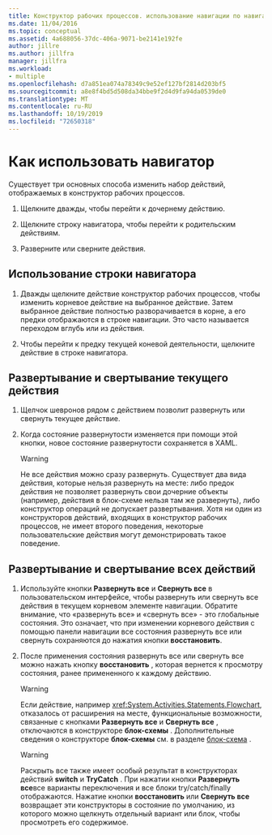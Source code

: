 ```yaml
---
title: Конструктор рабочих процессов. использование навигации по навигатору
ms.date: 11/04/2016
ms.topic: conceptual
ms.assetid: 4a688056-37dc-406a-9071-be2141e192fe
author: jillre
ms.author: jillfra
manager: jillfra
ms.workload:
- multiple
ms.openlocfilehash: d7a851ea074a78349c9e52ef127bf2814d203bf5
ms.sourcegitcommit: a8e8f4bd5d508da34bbe9f2d4d9fa94da0539de0
ms.translationtype: MT
ms.contentlocale: ru-RU
ms.lasthandoff: 10/19/2019
ms.locfileid: "72650318"
---
```

# <a name="how-to-use-breadcrumb-navigation"></a>Как использовать навигатор

Существует три основных способа изменить набор действий, отображаемых в конструктор рабочих процессов.

1. Щелкните дважды, чтобы перейти к дочернему действию.

2. Щелкните строку навигатора, чтобы перейти к родительским действиям.

3. Разверните или сверните действия.

## <a name="using-breadcrumb-navigation"></a>Использование строки навигатора

1. Дважды щелкните действие конструктор рабочих процессов, чтобы изменить корневое действие на выбранное действие. Затем выбранное действие полностью разворачивается в корне, а его предки отображаются в строке навигации. Это часто называется переходом вглубь или из действия.

2. Чтобы перейти к предку текущей коневой деятельности, щелкните действие в строке навигатора.

## <a name="expanding-or-collapsing-an-activity-in-place"></a>Развертывание и свертывание текущего действия

1. Щелчок шевронов рядом с действием позволит развернуть или свернуть текущее действие.

2. Когда состояние развернутости изменяется при помощи этой кнопки, новое состояние развернутости сохраняется в XAML.

    > [!WARNING]
    > Не все действия можно сразу развернуть. Существует два вида действия, которые нельзя развернуть на месте: либо предок действия не позволяет развернуть свои дочерние объекты (например, действия в блок-схеме нельзя там же развернуть), либо конструктор операций не допускает развертывания. Хотя ни один из конструкторов действий, входящих в конструктор рабочих процессов, не имеет второго поведения, некоторые пользовательские действия могут демонстрировать такое поведение.

## <a name="expanding-all-or-collapsing-all-activities"></a>Развертывание и свертывание всех действий

1. Используйте кнопки **Развернуть все** и **Свернуть все** в пользовательском интерфейсе, чтобы развернуть или свернуть все действия в текущем корневом элементе навигации. Обратите внимание, что «развернуть все» и «свернуть все» - это глобальные состояния. Это означает, что при изменении корневого действия с помощью панели навигации все состояния развернуть все или свернуть сохраняются до нажатия кнопки **восстановить**.

2. После применения состояния развернуть все или свернуть все можно нажать кнопку **восстановить** , которая вернется к просмотру состояния, ранее примененного к каждому действию.

    > [!WARNING]
    > Если действие, например <xref:System.Activities.Statements.Flowchart>, отказалось от расширения на месте, функциональные возможности, связанные с кнопками **Развернуть все** и **Свернуть все** , отключаются в конструкторе **блок-схемы** . Дополнительные сведения о конструкторе **блок-схемы** см. в разделе [блок-схема](../workflow-designer/flowchart-activity-designer.md) .

    > [!WARNING]
    > Раскрыть все также имеет особый результат в конструкторах действий **switch** и **TryCatch** . При нажатии кнопки **Развернуть все**все варианты переключения и все блоки try/catch/finally отображаются. Нажатие кнопки **восстановить** или **Свернуть все** возвращает эти конструкторы в состояние по умолчанию, из которого можно щелкнуть отдельный вариант или блок, чтобы просмотреть его содержимое.